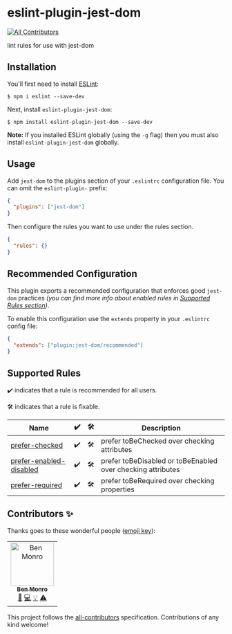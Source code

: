 # eslint-plugin-jest-dom

[![All Contributors](https://img.shields.io/badge/all_contributors-1-orange.svg?style=flat-square)](#contributors)

lint rules for use with jest-dom

## Installation

You'll first need to install [ESLint](http://eslint.org):

```
$ npm i eslint --save-dev
```

Next, install `eslint-plugin-jest-dom`:

```
$ npm install eslint-plugin-jest-dom --save-dev
```

**Note:** If you installed ESLint globally (using the `-g` flag) then you must also install `eslint-plugin-jest-dom` globally.

## Usage

Add `jest-dom` to the plugins section of your `.eslintrc` configuration file. You can omit the `eslint-plugin-` prefix:

```json
{
  "plugins": ["jest-dom"]
}
```

Then configure the rules you want to use under the rules section.

```json
{
  "rules": {}
}
```

## Recommended Configuration

This plugin exports a recommended configuration that enforces good
`jest-dom` practices _(you can find more info about enabled rules
in [Supported Rules section](#supported-rules))_.

To enable this configuration use the `extends` property in your
`.eslintrc` config file:

```json
{
  "extends": ["plugin:jest-dom/recommended"]
}
```

## Supported Rules

✔️ indicates that a rule is recommended for all users.

🛠 indicates that a rule is fixable.

<!-- __BEGIN AUTOGENERATED TABLE__ -->

| Name                                                                                                                                   | ✔️  | 🛠   | Description                                                 |
| -------------------------------------------------------------------------------------------------------------------------------------- | --- | --- | ----------------------------------------------------------- |
| [prefer-checked](https://github.com/testing-library/eslint-plugin-jest-dom/blob/master/docs/rules/prefer-checked.md)                   | ✔️  | 🛠   | prefer toBeChecked over checking attributes                 |
| [prefer-enabled-disabled](https://github.com/testing-library/eslint-plugin-jest-dom/blob/master/docs/rules/prefer-enabled-disabled.md) | ✔️  | 🛠   | prefer toBeDisabled or toBeEnabled over checking attributes |
| [prefer-required](https://github.com/testing-library/eslint-plugin-jest-dom/blob/master/docs/rules/prefer-required.md)                 | ✔️  | 🛠   | prefer toBeRequired over checking properties                |

<!-- __END AUTOGENERATED TABLE__ -->

## Contributors ✨

Thanks goes to these wonderful people ([emoji key](https://allcontributors.org/docs/en/emoji-key)):

<!-- ALL-CONTRIBUTORS-LIST:START - Do not remove or modify this section -->
<!-- prettier-ignore -->
<table>
  <tr>
    <td align="center"><a href="https://github.com/benmonro"><img src="https://avatars3.githubusercontent.com/u/399236?v=4" width="100px;" alt="Ben Monro"/><br /><sub><b>Ben Monro</b></sub></a><br /><a href="https://github.com/testing-library/eslint-plugin-jest-dom/commits?author=benmonro" title="Documentation">📖</a> <a href="https://github.com/testing-library/eslint-plugin-jest-dom/commits?author=benmonro" title="Code">💻</a> <a href="#example-benmonro" title="Examples">💡</a> <a href="https://github.com/testing-library/eslint-plugin-jest-dom/commits?author=benmonro" title="Tests">⚠️</a></td>
  </tr>
</table>

<!-- ALL-CONTRIBUTORS-LIST:END -->

This project follows the [all-contributors](https://github.com/all-contributors/all-contributors) specification. Contributions of any kind welcome!
